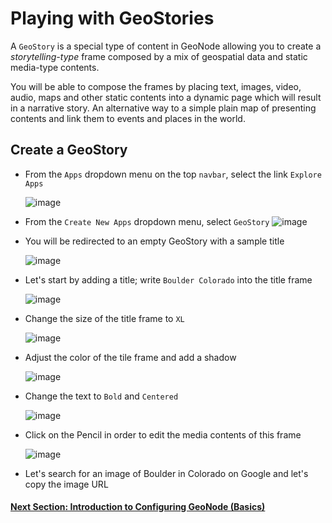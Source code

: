 # Playing with GeoStories
A `GeoStory` is a special type of content in GeoNode allowing you to create a *storytelling-type* frame composed by a mix of geospatial data and static media-type contents.

You will be able to compose the frames by placing text, images, video, audio, maps and other static contents into a dynamic page which will result in a narrative story. An alternative way to a simple plain map of presenting contents and link them to events and places in the world.

## Create a GeoStory
- From the `Apps` dropdown menu on the top `navbar`, select the link `Explore Apps`

    ![image](https://user-images.githubusercontent.com/1278021/125649708-772a5114-d3a0-483c-88db-629fc3db9fe2.png)

- From the `Create New Apps` dropdown menu, select `GeoStory`
    ![image](https://user-images.githubusercontent.com/1278021/125649921-7a4326d0-dace-43ba-844c-00d59e04fab8.png)

- You will be redirected to an empty GeoStory with a sample title

    ![image](https://user-images.githubusercontent.com/1278021/125650081-24bd4b53-0cc1-4254-bfda-4ac0e0e7f8a9.png)

- Let's start by adding a title; write `Boulder Colorado` into the title frame

    ![image](https://user-images.githubusercontent.com/1278021/125650236-5ca90758-3a99-419b-9120-f09621e75d52.png)

- Change the size of the title frame to `XL`

    ![image](https://user-images.githubusercontent.com/1278021/125651897-0fd06c84-625b-4449-8a38-e5ec6cc2e9e8.png)

- Adjust the color of the tile frame and add a shadow

    ![image](https://user-images.githubusercontent.com/1278021/125652148-0ffa29af-5305-452b-ac07-661088314df8.png)

- Change the text to `Bold` and `Centered`

    ![image](https://user-images.githubusercontent.com/1278021/125652241-50892c5c-ac25-49f3-8985-fffd9cc7f282.png)

- Click on the Pencil in order to edit the media contents of this frame

    ![image](https://user-images.githubusercontent.com/1278021/125652536-428d344c-1187-48bc-aa2e-ac942319f2b3.png)

- Let's search for an image of Boulder in Colorado on Google and let's copy the image URL

    


#### [Next Section: Introduction to Configuring GeoNode (Basics)](CONFIGURING_GEONODE_BASIC.md)
